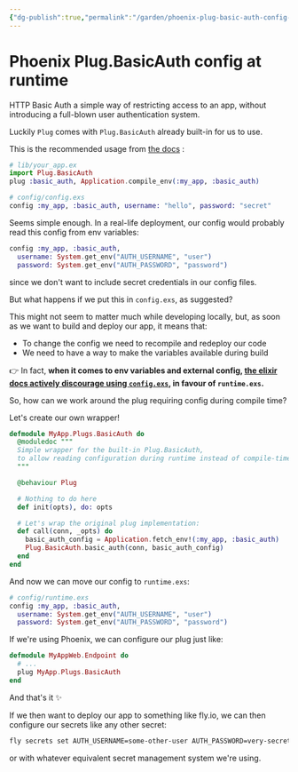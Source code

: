 ```yaml
---
{"dg-publish":true,"permalink":"/garden/phoenix-plug-basic-auth-config-at-runtime/","tags":["elixir","phoenix","plug","dev"],"created":"2025-06-01T10:53:11.542+01:00","updated":"2025-06-01T15:18:35.659+01:00"}
---
```


# Phoenix Plug.BasicAuth config at runtime
HTTP Basic Auth a simple way of restricting access to an app, without introducing a full-blown user authentication system.

Luckily `Plug` comes with `Plug.BasicAuth` already built-in for us to use.

This is the recommended usage from [the docs](https://hexdocs.pm/plug/Plug.BasicAuth.html) :
```elixir
# lib/your_app.ex
import Plug.BasicAuth
plug :basic_auth, Application.compile_env(:my_app, :basic_auth)

# config/config.exs
config :my_app, :basic_auth, username: "hello", password: "secret"
```
Seems simple enough.  In a real-life deployment, our config would probably read this config from env variables:
```elixir
config :my_app, :basic_auth,
  username: System.get_env("AUTH_USERNAME", "user")
  password: System.get_env("AUTH_PASSWORD", "password")
``` 
since we don't want to include secret credentials in our config files.

But what happens if we put this in `config.exs`, as suggested?

This might not seem to matter much while developing locally, but, as soon as we want to build and deploy our app, it means that:

- To change the config we need to recompile and redeploy our code
- We need to have a way to make the variables available during build

👉 In fact, **when it comes to env variables and external config, [the elixir docs actively discourage using `config.exs`](https://hexdocs.pm/elixir/config-and-releases.html#configuration), in favour of `runtime.exs`.**

So, how can we work around the plug requiring config during compile time?

Let's create our own wrapper!
```elixir
defmodule MyApp.Plugs.BasicAuth do
  @moduledoc """
  Simple wrapper for the built-in Plug.BasicAuth,
  to allow reading configuration during runtime instead of compile-time.
  """

  @behaviour Plug

  # Nothing to do here
  def init(opts), do: opts

  # Let's wrap the original plug implementation:
  def call(conn, _opts) do
    basic_auth_config = Application.fetch_env!(:my_app, :basic_auth)
    Plug.BasicAuth.basic_auth(conn, basic_auth_config)
  end
end
```
And now we can move our config to `runtime.exs`:
```elixir
# config/runtime.exs
config :my_app, :basic_auth,
  username: System.get_env("AUTH_USERNAME", "user")
  password: System.get_env("AUTH_PASSWORD", "password")
```
If we're using Phoenix, we can configure our plug just like:
```elixir
defmodule MyAppWeb.Endpoint do
  # ...
  plug MyApp.Plugs.BasicAuth
end
```
And that's it ✨

If we then want to deploy our app to something like fly.io, we can then configure our secrets like any other secret:
```sh
fly secrets set AUTH_USERNAME=some-other-user AUTH_PASSWORD=very-secret-password
```
or with whatever equivalent secret management system we're using.